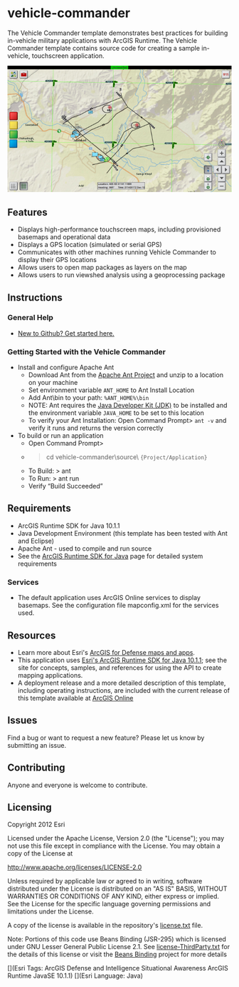 # vehicle-commander

The Vehicle Commander template demonstrates best practices for building in-vehicle military applications with ArcGIS Runtime.  The Vehicle Commander template contains source code for creating a sample in-vehicle, touchscreen application.

![Image of Vehicle Commander]( ScreenShot.png "vehicle-commander")

## Features

* Displays high-performance touchscreen maps, including provisioned basemaps and operational data
* Displays a GPS location (simulated or serial GPS)
* Communicates with other machines running Vehicle Commander to display their GPS locations
* Allows users to open map packages as layers on the map
* Allows users to run viewshed analysis using a geoprocessing package

## Instructions

### General Help

* [New to Github? Get started here.](http://htmlpreview.github.com/?https://github.com/Esri/esri.github.com/blob/master/help/esri-getting-to-know-github.html)

### Getting Started with the Vehicle Commander
* Install and configure Apache Ant
    * Download Ant from the [Apache Ant Project](http://ant.apache.org/bindownload.cgi) and unzip to a location on your machine
    * Set environment variable `ANT_HOME` to Ant Install Location
    * Add Ant\bin to your path: `%ANT_HOME%\bin`
    * NOTE: Ant requires the [Java Developer Kit (JDK)](http://www.oracle.com/technetwork/java/javase/downloads/index.html) to be installed and the environment variable `JAVA_HOME` to be set to this location
    * To verify your Ant Installation: Open Command Prompt> `ant -v` and verify it runs and returns the version correctly 
* To build or run an application
    * Open Command Prompt>
    * > cd vehicle-commander\source\ `{Project/Application}`
    * To Build: > ant
    * To Run: > ant run
    * Verify “Build Succeeded” 

## Requirements

* ArcGIS Runtime SDK for Java 10.1.1
* Java Development Environment (this template has been tested with Ant and Eclipse)
* Apache Ant - used to compile and run source
* See the [ArcGIS Runtime SDK for Java](http://resources.arcgis.com/en/help/system-requirements/10.1/index.html#/ArcGIS_Runtime_SDK_10_1_1_for_Java/015100000093000000/) page for detailed system requirements

### Services

* The default application uses ArcGIS Online services to display basemaps. See the configuration file mapconfig.xml for the services used.

## Resources

* Learn more about Esri's [ArcGIS for Defense maps and apps](http://resources.arcgis.com/en/communities/defense-and-intelligence/).
* This application uses [Esri's ArcGIS Runtime SDK for Java 10.1.1](http://resources.arcgis.com/en/communities/runtime-java/);
see the site for concepts, samples, and references for using the API to create mapping applications.
* A deployment release and a more detailed description of this template, including operating instructions, are included with the current release of this template available at [ArcGIS Online](http://www.arcgis.com/home/item.html?id=ae30551d12f443cb903f4829b03de315)

## Issues

Find a bug or want to request a new feature?  Please let us know by submitting an issue.

## Contributing

Anyone and everyone is welcome to contribute.

## Licensing

Copyright 2012 Esri

Licensed under the Apache License, Version 2.0 (the "License");
you may not use this file except in compliance with the License.
You may obtain a copy of the License at

   http://www.apache.org/licenses/LICENSE-2.0

Unless required by applicable law or agreed to in writing, software
distributed under the License is distributed on an "AS IS" BASIS,
WITHOUT WARRANTIES OR CONDITIONS OF ANY KIND, either express or implied.
See the License for the specific language governing permissions and
limitations under the License.

A copy of the license is available in the repository's
[license.txt](license.txt) file.

Note: Portions of this code use Beans Binding (JSR-295) which is licensed under 
GNU Lesser General Public License 2.1. See [license-ThirdParty.txt](license-ThirdParty.txt) for the details 
of this license or visit the [Beans Binding](http://java.net/projects/beansbinding/) project for more details 

[](Esri Tags: ArcGIS Defense and Intelligence Situational Awareness ArcGIS Runtime JavaSE 10.1.1)
[](Esri Language: Java)
